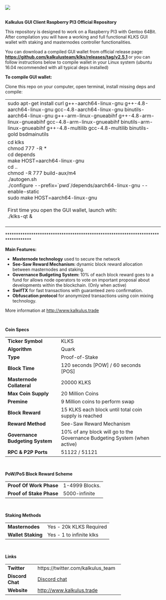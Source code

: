 <p><a href="http://www.kalkulus.trade/"><img style="display: block; margin-left: auto; margin-right: auto;" src="https://i.imgur.com/TDhrEOP.png" /></a>&nbsp;</p>
<p><strong>Kalkulus GUI Client Raspberry PI3 Official Repository</strong></p>
<p>This repository is designed to work on a Raspberry PI3 with Gentoo 64Bit.<br />After compilation you will have a working and full functional KLKS GUI wallet with staking and masternodes controller functionalities.</p>
<p>You can download a compiled GUI wallet from official release page: <strong><a href="https://github.com/kalkulusteam/klks/releases/tag/v2.5.1">https://github.com/kalkulusteam/klks/releases/tag/v2.5.1</a>&nbsp;</strong>or you can follow instructions below to compile wallet in your Linux system (ubuntu 16.04 recommended with all typical deps installed)</p>
<p><strong>To compile GUI wallet:</strong></p>
<p>Clone this repo on your computer, open terminal, install missing deps and compile:</p>
<table class="highlight tab-size js-file-line-container" data-tab-size="8">
<tbody>
<tr>
<td id="file-klks_qt-rasp-LC3" class="blob-code blob-code-inner js-file-line">sudo apt-get install curl g++-aarch64-linux-gnu g++-4.8-aarch64-linux-gnu gcc-4.8-aarch64-linux-gnu binutils-aarch64-linux-gnu g++-arm-linux-gnueabihf g++-4.8-arm-linux-gnueabihf gcc-4.8-arm-linux-gnueabihf binutils-arm-linux-gnueabihf g++-4.8-multilib gcc-4.8-multilib binutils-gold bsdmainutils</td>
</tr>
<tr>
<td id="file-klks_qt-rasp-L4" class="blob-num js-line-number" data-line-number="4">
<div class="message first">
<div class="body">
<div class="message-text">
<div class="markup">cd klks</div>
<div class="markup">chmod 777 -R *</div>
<div class="markup">cd depends</div>
<div class="markup">make HOST=aarch64-linux-gnu</div>
</div>
</div>
</div>
<div class="message">
<div class="body">
<div class="message-text">
<div class="btn-reaction">cd ..</div>
<div class="btn-reaction">chmod -R 777 build-aux/m4 <br />./autogen.sh</div>
<div class="btn-reaction">./configure --prefix=`pwd`/depends/aarch64-linux-gnu --enable-static <br />sudo make HOST=aarch64-linux-gnu</div>
<div class="btn-reaction">&nbsp;</div>
<div class="btn-reaction">First time you open the GUI wallet, launch wtih:<br />./klks-qt &amp;</div>
<div class="btn-reaction">&nbsp;</div>
</div>
</div>
</div>
</td>
</tr>
</tbody>
</table>
<p>***********************************************************************************</p>
<p><strong>Main Features:</strong></p>
<ul>
<li><strong>Masternode technology</strong> used to secure the network</li>
<li><strong>See-Saw Reward Mechanism: </strong>dynamic block reward allocation between masternodes and staking.</li>
<li><strong>Governance Budgeting System: </strong>10% of each block reward goes to a fund for allows node operators to vote on important proposal about developments within the blockchain. (Only when active)</li>
<li><strong>SwifTX</strong> for fast transactions with guaranteed zero confirmation.</li>
<li><strong>Obfuscation protocol</strong> for anonymized transactions using coin mixing technology.</li>
</ul>
<p>More information at <a href="http://www.kalkulus.trade" target="_blank" rel="noopener">http://www.kalkulus.trade</a></p>
<p>&nbsp;</p>
<p><strong>Coin Specs</strong></p>
<table>
<tbody>
<tr>
<td><strong>Ticker Symbol</strong></td>
<td>KLKS</td>
</tr>
<tr>
<td><strong>Algorithm</strong></td>
<td>Quark</td>
</tr>
<tr>
<td><strong>Type</strong></td>
<td>Proof-of-Stake</td>
</tr>
<tr>
<td><strong>Block Time</strong></td>
<td>120 seconds [POW] / 60 seconds [POS]</td>
<td>&nbsp;</td>
</tr>
<tr>
<td><strong>Masternode Collateral</strong></td>
<td>20000 KLKS</td>
</tr>
<tr>
<td><strong>Max Coin Supply</strong></td>
<td>20 Million Coins</td>
</tr>
<tr>
<td><strong>Premine</strong></td>
<td>9 Million coins to perform swap</td>
</tr>
<tr>
<td><strong>Block Reward</strong></td>
<td>15 KLKS each block until total coin supply is reached</td>
</tr>
<tr>
<td><strong>Reward Method</strong></td>
<td>See-Saw Reward Mechanism</td>
</tr>
<tr>
<td><strong>Governance Budgeting System</strong></td>
<td>10% of any block will go to the Governance Budgeting System (when active)</td>
</tr>
<tr>
<td><strong>RPC &amp; P2P Ports&nbsp;</strong></td>
<td>51122 / 51121</td>
</tr>
</tbody>
</table>
<p>&nbsp;</p>
<p><strong>PoW/PoS Block Reward Scheme</strong></p>
<table>
<tbody>
<tr>
<td><strong>Proof Of Work Phase</strong></td>
<td>1-4999 Blocks.</td>
</tr>
<tr>
<td><strong>Proof of Stake Phase</strong></td>
<td>5000-infinite</td>
</tr>
</tbody>
</table>
<p>&nbsp;</p>
<p><strong>Staking Methods</strong></p>
<table>
<tbody>
<tr>
<td><strong>Masternodes</strong></td>
<td>Yes - 20k KLKS Required</td>
</tr>
<tr>
<td><strong>Wallet Staking</strong></td>
<td>Yes - 1 to infinite klks</td>
</tr>
</tbody>
</table>
<p>&nbsp;</p>
<p><strong>Links</strong></p>
<table style="width: 375px;">
<tbody>
<tr>
<td style="width: 93px;"><strong>Twitter</strong></td>
<td style="width: 270px;">https://twitter.com/kalkulus_team</td>
</tr>
<tr>
<td style="width: 93px;"><strong>Discord Chat</strong></td>
<td style="width: 270px;"><a href="https://discord.gg/UHDWDKT">Discord chat</a></td>
</tr>
<tr>
<td style="width: 93px;"><strong>Website</strong></td>
<td style="width: 270px;"><a href="http://kalkulus.trade/">http://www.kalkulus.trade</a></td>
</tr>
</tbody>
</table>
<p>&nbsp;</p>
<p>&nbsp;</p>
